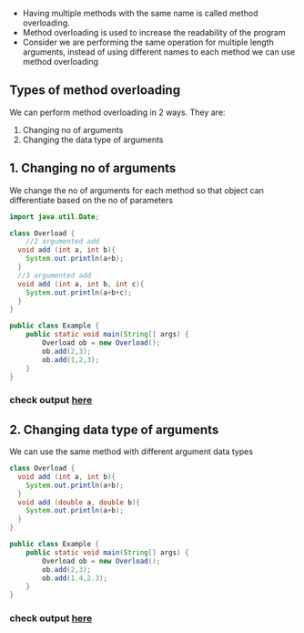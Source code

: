 * Having multiple methods with the same name is called method overloading.
* Method overloading is used to increase the readability of the program
* Consider we are performing the same operation for multiple length arguments, instead of using different names to each method we can use method overloading

## Types of method overloading
We can perform method overloading in 2 ways. They are:
1. Changing no of arguments
2. Changing the data type of arguments

## 1. Changing no of arguments
We change the no of arguments for each method so that object can differentiate based on the no of parameters
```java
import java.util.Date;

class Overload {
	//2 argumented add
  void add (int a, int b){
    System.out.println(a+b);
  }
  //3 argumented add
  void add (int a, int b, int c){
    System.out.println(a+b+c);
  }     
}

public class Example {
    public static void main(String[] args) {
        Overload ob = new Overload();
        ob.add(2,3);
        ob.add(1,2,3);
    }
}
```
### check output [here](https://onecompiler.com/java/3w49jwthy)

## 2. Changing data type of arguments
We can use the same method with different argument data types 
```java
class Overload {
  void add (int a, int b){
    System.out.println(a+b);
  }
  void add (double a, double b){
    System.out.println(a+b);
  }     
}

public class Example {
    public static void main(String[] args) {
        Overload ob = new Overload();
        ob.add(2,3);
        ob.add(1.4,2.3);
    }
}
```
### check output [here](https://onecompiler.com/java/3w49k9yhb)


